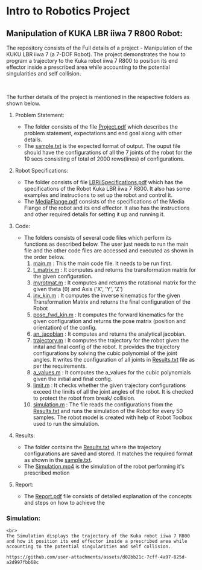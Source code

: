# Intro to Robotics Project
## Manipulation of KUKA LBR iiwa 7 R800 Robot: 

The repository consists of the Full details of a project - Manipulation of the KUKU LBR iiwa 7 (a 7-DOF Robot). The project demonstrates the how to program a trajectory to the Kuka robot iiwa 7 R800 to position its end effector inside a prescribed area while accounting to the potential singularities and self collision.

<br>

The further details of the project is mentioned in the respective folders as shown below. 

1. Problem Statement: 
    - The folder consists of the file [Project.pdf](Intro_to_Robotics/Problem_Statement/Project.pdf) which describes the problem statement, expectations and end goal along with other details. 
    - The [sample.txt](Intro_to_Robotics\Problem_Statement\sample.txt) is the expected format of output. The ouput file should have the configurations of all the 7 joints of the robot for the 10 secs consisting of total of 2000 rows(lines) of configurations.

2. Robot Specifications:
    - The folder consists of file [LBRiiSpecifications.pdf](Intro_to_Robotics\Robot_Specifications\LBRiiwaSpecifications.pdf) which has the specifications of the Robot Kuka LBR iiwa 7 R800. It also has some examples and instructions to set up the robot and control it.
    - The [MediaFlange.pdf](Intro_to_Robotics\Robot_Specifications\MediaFlange.pdf) consists of the specifications of the Media Flange of the robot and its end effector. It also has the instructions and other required details for setting it up and running it.

3. Code: 
    <br>
    - The folders consists of several code files which perform its functions as described below. The user just needs to run the main file and the other code files are accessed and executed as shown in the order below.
        1. [main.m](Intro_to_Robotics\Code\main.m) : This the main code file. It needs to be run first. 
        2. [t_matrix.m](Intro_to_Robotics\Code\t_matrix.m) : It computes and returns the transformation matrix for the given configuration.
        3. [myrotmat.m](Intro_to_Robotics\Code\myrotmat.m) : It computes and returns the rotational matrix for the given theta (θ) and Axis ('X', 'Y', 'Z')
        4. [inv_kin.m](Intro_to_Robotics\Code\inv_kin.m) : It computes the inverse kinematics for the given Transformation Matrix and returns the final configuration of the Robot
        5. [pose_fwd_kin.m](Intro_to_Robotics\Code\pose_fwd_kin.m) : It computes the forward kinematics for the given configuration and returns the pose matrix (position and orientation) of the config.
        6. [an_jacobian](Intro_to_Robotics\Code\an_jacobian.m) : It computes and returns the analytical jacobian. 
        7. [trajectory.m](Intro_to_Robotics\Code\trajectory.m) : It computes the trajectory for the robot given the inital and final config of the robot. It provides the trajectory configurations by solving the cubic polynomial of the joint angles. It writes the configuration of all joints in [Results.txt](Intro_to_Robotics\Results\Results.txt) file as per the requirements. 
        8. [a_values.m](Intro_to_Robotics\Code\a_values.m) : It computes the a_values for the cubic polynomials given the initial and final config. 
        9. [limit.m](Intro_to_Robotics\Code\limit.m) : It checks whether the given trajectory configurations exceed the limits of all the joint angles of the robot. It is checked to protect the robot from break/ collision. 
        10. [simulation.m](Intro_to_Robotics\Code\simulation.m) : The file reads the configurations from the [Results.txt](Intro_to_Robotics\Results\Results.txt) and runs the simulation of the Robot for every 50 samples. The robot model is created with help of Robot Toolbox used to run the simulation. 

4. Results:
    - The folder contains the [Results.txt](Intro_to_Robotics\Results\Results.txt) where the trajectory configurations are saved and stored. It matches the required format as shown in the [sample.txt](Intro_to_Robotics\Problem_Statement\sample.txt). 
    - The [Simulation.mp4](Intro_to_Robotics\Results\Simulation.mp4) is the simulation of the robot performing it's prescribed motion

5. Report:
    - The [Report.pdf](Intro_to_Robotics\Report.pdf) file consists of detailed explanation of the concepts and steps on how to achieve the 

### Simulation:

    <br>
    The Simulation displays the trajectory of the Kuka robot iiwa 7 R800 and how it position its end effector inside a prescribed area while accounting to the potential singularities and self collision.

    https://github.com/user-attachments/assets/d02bb21c-7cff-4a97-825d-a2d997fbb68c
    
